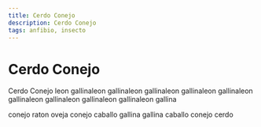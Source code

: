 ```yaml
---
title: Cerdo Conejo
description: Cerdo Conejo
tags: anfibio, insecto
---
```


# Cerdo Conejo

Cerdo Conejo leon gallinaleon gallinaleon gallinaleon gallinaleon gallinaleon gallinaleon gallinaleon gallinaleon gallinaleon gallina

conejo raton oveja conejo caballo gallina gallina caballo conejo cerdo
